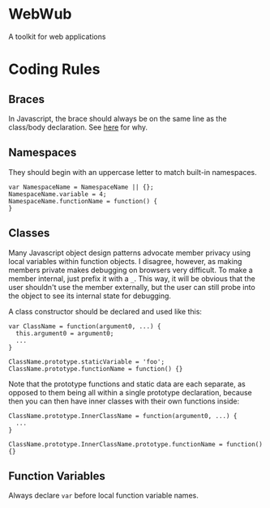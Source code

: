 # WebWub

A toolkit for web applications

# Coding Rules

## Braces

In Javascript, the brace should always be on the same line as the class/body declaration. See [here](http://stackoverflow.com/questions/3641519/why-does-a-results-vary-based-on-curly-brace-placement) for why.

## Namespaces

They should begin with an uppercase letter to match built-in namespaces.

```
var NamespaceName = NamespaceName || {};
NamespaceName.variable = 4;
NamespaceName.functionName = function() {
}

```

## Classes

Many Javascript object design patterns advocate member privacy using local variables within function objects. I disagree, however, as making members private makes debugging on browsers very difficult. To make a member internal, just prefix it with a `_`. This way, it will be obvious that the user shouldn't use the member externally, but the user can still probe into the object to see its internal state for debugging.

A class constructor should be declared and used like this:

```
var ClassName = function(argument0, ...) {
  this.argument0 = argument0;
  ...
}

ClassName.prototype.staticVariable = 'foo';
ClassName.prototype.functionName = function() {}
```

Note that the prototype functions and static data are each separate, as opposed to them being all within a single prototype declaration, because then you can then have inner classes with their own functions inside:

```
ClassName.prototype.InnerClassName = function(argument0, ...) {
  ...
}

ClassName.prototype.InnerClassName.prototype.functionName = function() {}
```

## Function Variables

Always declare `var` before local function variable names.
